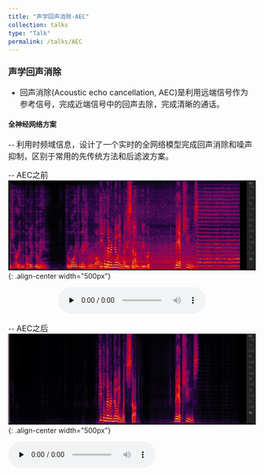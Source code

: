 ```yaml
---
title: "声学回声消除-AEC"
collection: talks
type: "Talk"
permalink: /talks/AEC
---
```


### <font size=4> 声学回声消除 </font>
- <font size=3> 回声消除(Acoustic echo cancellation, AEC)是利用远端信号作为参考信号，完成近端信号中的回声去除，完成清晰的通话。</font>  



####  全神经网络方案
-- <font size=3> 利用时频域信息，设计了一个实时的全网络模型完成回声消除和噪声抑制，区别于常用的先传统方法和后滤波方案。</font>  
  
-- <font size=3> AEC之前</font>  
![AEC before](/images/neaecmic.JPG){: .align-center width="500px"}
<center>
​<audio id="audio" controls="" preload="none">
      <source id="wav" src="../files/neaecmic.wav">
</center>

-- <font size=3> AEC之后</font>  
![AEC before](/images/neaecout.JPG){: .align-center width="500px"}
 
​<audio id="audio" controls="" preload="none">
      <source id="wav" src="../files/neaecout.wav">
 
 

